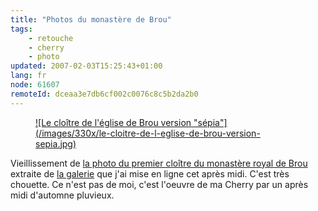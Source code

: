 ```yaml
---
title: "Photos du monastère de Brou"
tags:
    - retouche
    - cherry
    - photo
updated: 2007-02-03T15:25:43+01:00
lang: fr
node: 61607
remoteId: dceaa3e7db6cf002c0076c8c5b2da2b0
---
```

 


<figure class="object-center"><a href="/images/le-cloitre-de-l-eglise-de-brou-version-sepia.jpg">![Le cloître de l'église de Brou version "sépia"](/images/330x/le-cloitre-de-l-eglise-de-brou-version-sepia.jpg)
</a></figure>




 
Vieillissement de [la photo du premier cloître du monastère royal de Brou](http://photos.pwet.fr/villes-et-departements/ain-01/bourg-en-bresse/le-premier-cloitre/) extraite de [la galerie](http://photos.pwet.fr/galeries/le-monastere-royal-de-brou/) que j'ai mise en ligne cet après midi. C'est très chouette. Ce n'est pas de moi, c'est l'oeuvre de ma Cherry par un après midi d'automne pluvieux.

